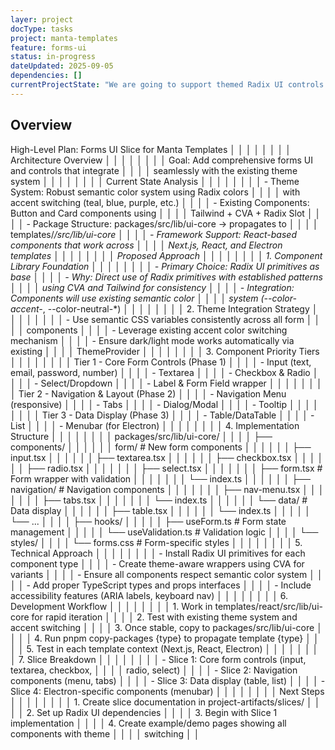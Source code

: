 ```yaml
---
layer: project
docType: tasks
project: manta-templates
feature: forms-ui
status: in-progress
dateUpdated: 2025-09-05
dependencies: []
currentProjectState: "We are going to support themed Radix UI controls in all templates"
---
```


## Overview

High-Level Plan: Forms UI Slice for Manta Templates             │ │
│ │                                                                 │ │
│ │ Architecture Overview                                           │ │
│ │                                                                 │ │
│ │ Goal: Add comprehensive forms UI and controls that integrate    │ │
│ │ seamlessly with the existing theme system                       │ │
│ │                                                                 │ │
│ │ Current State Analysis                                          │ │
│ │                                                                 │ │
│ │ - Theme System: Robust semantic color system using Radix colors │ │
│ │  with accent switching (teal, blue, purple, etc.)               │ │
│ │ - Existing Components: Button and Card components using         │ │
│ │ Tailwind + CVA + Radix Slot                                     │ │
│ │ - Package Structure: packages/src/lib/ui-core → propagates to   │ │
│ │ templates/*/src/lib/ui-core                                     │ │
│ │ - Framework Support: React-based components that work across    │ │
│ │ Next.js, React, and Electron templates                          │ │
│ │                                                                 │ │
│ │ Proposed Approach                                               │ │
│ │                                                                 │ │
│ │ 1. Component Library Foundation                                 │ │
│ │                                                                 │ │
│ │ - Primary Choice: Radix UI primitives as base                   │ │
│ │ - Why: Direct use of Radix primitives with established patterns │ │
│ │ using CVA and Tailwind for consistency                          │ │
│ │ - Integration: Components will use existing semantic color      │ │
│ │ system (--color-accent-*, --color-neutral-*)                    │ │
│ │                                                                 │ │
│ │ 2. Theme Integration Strategy                                   │ │
│ │                                                                 │ │
│ │ - Use semantic CSS variables consistently across all form       │ │
│ │ components                                                      │ │
│ │ - Leverage existing accent color switching mechanism            │ │
│ │ - Ensure dark/light mode works automatically via existing       │ │
│ │ ThemeProvider                                                   │ │
│ │                                                                 │ │
│ │ 3. Component Priority Tiers                                     │ │
│ │                                                                 │ │
│ │ Tier 1 - Core Form Controls (Phase 1)                           │ │
│ │ - Input (text, email, password, number)                         │ │
│ │ - Textarea                                                      │ │
│ │ - Checkbox & Radio                                              │ │
│ │ - Select/Dropdown                                               │ │
│ │ - Label & Form Field wrapper                                    │ │
│ │                                                                 │ │
│ │ Tier 2 - Navigation & Layout (Phase 2)                          │ │
│ │ - Navigation Menu (responsive)                                  │ │
│ │ - Tabs                                                          │ │
│ │ - Dialog/Modal                                                  │ │
│ │ - Tooltip                                                       │ │
│ │                                                                 │ │
│ │ Tier 3 - Data Display (Phase 3)                                 │ │
│ │ - Table/DataTable                                               │ │
│ │ - List                                                          │ │
│ │ - Menubar (for Electron)                                        │ │
│ │                                                                 │ │
│ │ 4. Implementation Structure                                     │ │
│ │                                                                 │ │
│ │ packages/src/lib/ui-core/                                       │ │
│ │ ├── components/                                                 │ │
│ │ │   │   form/           # New form components               │ │
│ │ │   │   ├── input.tsx                                       │ │
│ │ │   │   ├── textarea.tsx                                    │ │
│ │ │   │   ├── checkbox.tsx                                    │ │
│ │ │   │   ├── radio.tsx                                       │ │
│ │ │   │   │   ├── select.tsx                                      │ │
│ │ │   │   │   ├── form.tsx    # Form wrapper with validation      │ │
│ │ │   │   │   └── index.ts                                        │ │
│ │ │   │   ├── navigation/     # Navigation components             │ │
│ │ │   │   │   ├── nav-menu.tsx                                    │ │
│ │ │   │   │   ├── tabs.tsx                                        │ │
│ │ │   │   │   └── index.ts                                        │ │
│ │ │   │   └── data/          # Data display                       │ │
│ │ │   │       ├── table.tsx                                       │ │
│ │ │   │       └── index.ts                                        │ │
│ │ │   └── ...                                                     │ │
│ │ ├── hooks/                                                      │ │
│ │ │   ├── useForm.ts         # Form state management              │ │
│ │ │   └── useValidation.ts   # Validation logic                   │ │
│ │ └── styles/                                                     │ │
│ │     └── forms.css          # Form-specific styles               │ │
│ │                                                                 │ │
│ │ 5. Technical Approach                                           │ │
│ │                                                                 │ │
│ │ - Install Radix UI primitives for each component type           │ │
│ │ - Create theme-aware wrappers using CVA for variants            │ │
│ │ - Ensure all components respect semantic color system           │ │
│ │ - Add proper TypeScript types and props interfaces              │ │
│ │ - Include accessibility features (ARIA labels, keyboard nav)    │ │
│ │                                                                 │ │
│ │ 6. Development Workflow                                         │ │
│ │                                                                 │ │
│ │ 1. Work in templates/react/src/lib/ui-core for rapid iteration  │ │
│ │ 2. Test with existing theme system and accent switching         │ │
│ │ 3. Once stable, copy to packages/src/lib/ui-core                │ │
│ │ 4. Run pnpm copy-packages {type} to propagate template {type}   │ │
│ │ 5. Test in each template context (Next.js, React, Electron)     │ │
│ │                                                                 │ │
│ │ 7. Slice Breakdown                                              │ │
│ │                                                                 │ │
│ │ - Slice 1: Core form controls (input, textarea, checkbox,       │ │
│ │ radio, select)                                                  │ │
│ │ - Slice 2: Navigation components (menu, tabs)                   │ │
│ │ - Slice 3: Data display (table, list)                           │ │
│ │ - Slice 4: Electron-specific components (menubar)               │ │
│ │                                                                 │ │
│ │ Next Steps                                                      │ │
│ │                                                                 │ │
│ │ 1. Create slice documentation in project-artifacts/slices/      │ │
│ │ 2. Set up Radix UI dependencies                                 │ │
│ │ 3. Begin with Slice 1 implementation                            │ │
│ │ 4. Create example/demo pages showing all components with theme  │ │
│ │ switching                                                       │ │
